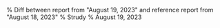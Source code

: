 % Diff between report from "August 19, 2023" and reference report from "August 18, 2023"
% Strudy
% August 19, 2023


